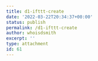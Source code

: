 ```yaml
---
title: d1-ifttt-create
date: '2022-03-22T20:34:37+00:00'
status: publish
permalink: /d1-ifttt-create
author: whoisdsmith
excerpt: ''
type: attachment
id: 61
---
```

<!DOCTYPE html PUBLIC "-//W3C//DTD HTML 4.0 Transitional//EN" "http://www.w3.org/TR/REC-html40/loose.dtd">
<?xml encoding="UTF-8">
